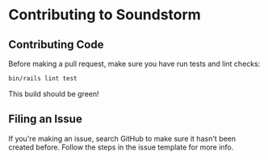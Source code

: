 # Contributing to Soundstorm

## Contributing Code

Before making a pull request, make sure you have run tests and lint checks:

```bash
bin/rails lint test
```

This build should be green!

## Filing an Issue

If you're making an issue, search GitHub to make sure it hasn't been created before. Follow the steps in the issue template for more info.

